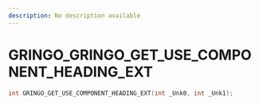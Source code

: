 ```yaml
---
description: No description available 
---
```


# GRINGO\_GRINGO_GET_USE_COMPONENT_HEADING_EXT

```cpp
int GRINGO_GET_USE_COMPONENT_HEADING_EXT(int _Unk0, int _Unk1);
```